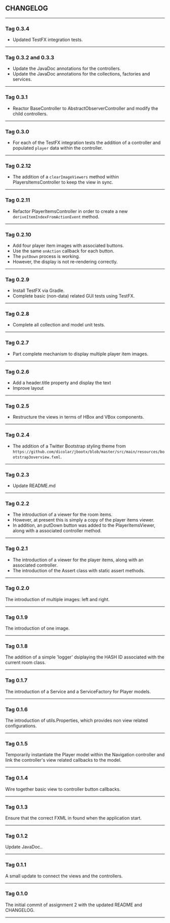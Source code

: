 ## CHANGELOG


---

### Tag 0.3.4

- Updated TestFX integration tests.

---

### Tag 0.3.2 and 0.3.3

- Update the JavaDoc annotations for the controllers.
- Update the JavaDoc annotations for the collections, factories and services.

---

### Tag 0.3.1

- Reactor BaseController to AbstractObserverController and modify the child controllers.

---

### Tag 0.3.0

- For each of the TestFX integration tests the addition of a controller and populated `player` data within the controller.

---

### Tag 0.2.12

- The addition of a `clearImageViewers` method within PlayersItemsController to keep the view in sync.

---

### Tag 0.2.11

- Refactor PlayerItemsController in order to create a new `deriveItemIndexFromActionEvent` method.

---

### Tag 0.2.10

- Add four player item images with associated buttons.
- Use the same `onAction` callback for each button.
- The `putDown` process is working.
- However, the display is not re-rendering correctly.

---

### Tag 0.2.9

- Install TestFX via Gradle.
- Complete basic (non-data) related GUI tests using TestFX.

---

### Tag 0.2.8

- Complete all collection and model unit tests.

---

### Tag 0.2.7

- Part complete mechanism to display multiple player item images.

---

### Tag 0.2.6

- Add a header.title property and display the text
- Improve layout

---

### Tag 0.2.5

- Restructure the views in terms of HBox and VBox components.

---

### Tag 0.2.4

- The addition of a Twitter Bootstrap styling theme from `https://github.com/dicolar/jbootx/blob/master/src/main/resources/bootstrap3overview.fxml`.

---

### Tag 0.2.3

- Update README.md

---

### Tag 0.2.2

- The introduction of a viewer for the room items.
- However, at present this is simply a copy of the player items viewer.
- In addition, an putDown button was added to the PlayerItemsViewer, along with a associated controller method.

---

### Tag 0.2.1

- The introduction of a viewer for the player items, along with an associated controller.
- The introduction of the Assert class with static assert methods.

---

### Tag 0.2.0

The introduction of multiple images: left and right.

---

### Tag 0.1.9

The introduction of one image.

---

### Tag 0.1.8

The addition of a simple 'logger' dsiplaying the HASH ID associated with the current room class.

---

### Tag 0.1.7

The introduction of a Service and a ServiceFactory for Player models.
 
---

### Tag 0.1.6

The introduction of utils.Properties, which provides non view related configurations.

---

### Tag 0.1.5

Temporarily instantiate the Player model within the Navigation controller and link the controller's view related callbacks to the model.

---

### Tag 0.1.4

Wire together basic view to controller button callbacks.

---

### Tag 0.1.3

Ensure that the correct FXML in found when the application start.

---

### Tag 0.1.2

Update JavaDoc..

---

### Tag 0.1.1

A small update to connect the views and the controllers.

---

### Tag 0.1.0

The initial commit of assignment 2 with the updated README and CHANGELOG.







---
